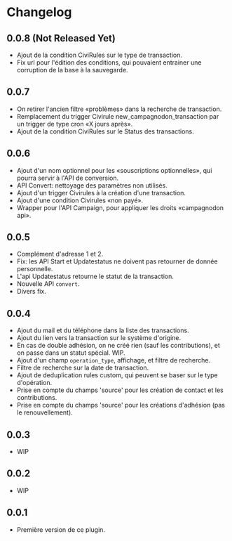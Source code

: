 
# Changelog

## 0.0.8 (Not Released Yet)

* Ajout de la condition CiviRules sur le type de transaction.
* Fix url pour l'édition des conditions, qui pouvaient entrainer une corruption de la base à la sauvegarde.

## 0.0.7

* On retirer l'ancien filtre «problèmes» dans la recherche de transaction.
* Remplacement du trigger Civirule new_campagnodon_transaction par un trigger de type cron «X jours après».
* Ajout de la condition CiviRules sur le Status des transactions.

## 0.0.6

* Ajout d'un nom optionnel pour les «souscriptions optionnelles», qui pourra servir à l'API de conversion.
* API Convert: nettoyage des paramètres non utilisés.
* Ajout d'un trigger Civirules à la création d'une transaction.
* Ajout d'une condition Civirules «non payé».
* Wrapper pour l'API Campaign, pour appliquer les droits «campagnodon api».

## 0.0.5

* Complément d'adresse 1 et 2.
* Fix: les API Start et Updatestatus ne doivent pas retourner de donnée personnelle.
* L'api Updatestatus retourne le statut de la transaction.
* Nouvelle API `convert`.
* Divers fix.

## 0.0.4

* Ajout du mail et du téléphone dans la liste des transactions.
* Ajout du lien vers la transaction sur le système d'origine.
* En cas de double adhésion, on ne créé rien (sauf les contributions), et on passe dans un statut spécial. WIP.
* Ajout d'un champ `operation_type`, affichage, et filtre de recherche.
* Filtre de recherche sur la date de transaction.
* Ajout de deduplication rules custom, qui peuvent se baser sur le type d'opération.
* Prise en compte du champs 'source' pour les création de contact et les contributions.
* Prise en compte du champs 'source' pour les créations d'adhésion (pas le renouvellement).

## 0.0.3

* WIP

## 0.0.2

* WIP

## 0.0.1

* Première version de ce plugin.
